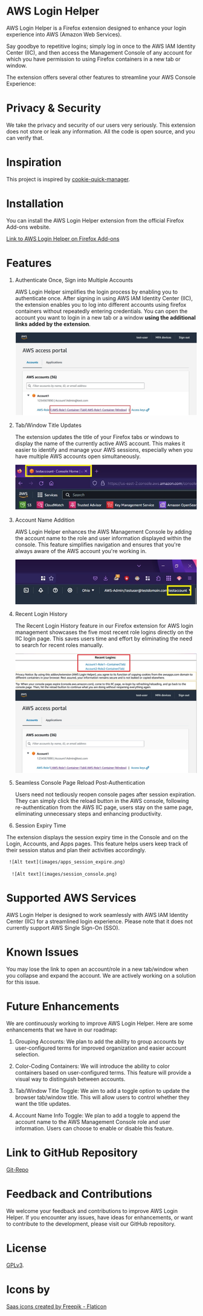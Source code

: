 # AWS Login Helper

AWS Login Helper is a Firefox extension designed to enhance your login experience into AWS (Amazon Web Services).

Say goodbye to repetitive logins; simply log in once to the AWS IAM Identity Center (IIC), and then access the Management Console of any account for which you have permission to using Firefox containers in a new tab or window.

The extension offers several other features to streamline your AWS Console Experience:

# Privacy & Security

We take the privacy and security of our users very seriously. This extension does not store or leak any information. All the code is open source, and you can verify that.

# Inspiration

This project is inspired by [cookie-quick-manager](https://github.com/ysard/cookie-quick-manager/).

# Installation

You can install the AWS Login Helper extension from the official Firefox Add-ons website.

[Link to AWS Login Helper on Firefox Add-ons](https://addons.mozilla.org/en-US/firefox/addon/aws-login-helper/)

# Features

1. Authenticate Once, Sign into Multiple Accounts

    AWS Login Helper simplifies the login process by enabling you to authenticate once. After signing in using AWS IAM Identity Center (IIC), the extension enables you to log into different accounts using firefox containers without  repeatedly entering credentials. You can open the account you want to login in a new tab or a window **using the additional links added by the extension**.

    ![Alt text](images/container-open.jpg)

2. Tab/Window Title Updates

    The extension updates the title of your Firefox tabs or windows to display the name of the currently active AWS account. This makes it easier to identify and manage your AWS sessions, especially when you have multiple AWS accounts open simultaneously.

    ![Alt text](images/title-updated.jpg)

3. Account Name Addition

    AWS Login Helper enhances the AWS Management Console by adding the account name to the role and user information displayed within the console. This feature simplifies navigation and ensures that you're always aware of the AWS account you're working in.

    ![Alt text](images/account-name.jpg)

4. Recent Login History

    The Recent Login History feature in our Firefox extension for AWS login management showcases the five most recent role logins directly on the IIC login page. This saves users time and effort by eliminating the need to search for recent roles manually. 

     ![Alt text](images/recent-logins.jpg)

5. Seamless Console Page Reload Post-Authentication

    Users need not tediously reopen console pages after session expiration. They can simply click the reload button in the AWS console, following re-authentication from the AWS IIC page, users stay on the same page, eliminating unnecessary steps and enhancing productivity. 

6. Session Expiry Time

The extension displays the session expiry time in the Console and on the Login, Accounts, and Apps pages. This feature helps users keep track of their session status and plan their activities accordingly. 

     ![Alt text](images/apps_session_expire.png)

      ![Alt text](images/session_console.png)
      
# Supported AWS Services

AWS Login Helper is designed to work seamlessly with AWS IAM Identity Center (IIC) for a streamlined login experience. Please note that it does not currently support AWS Single Sign-On (SSO).

# Known Issues

You may lose the link to open an account/role in a new tab/window when you collapse and expand the account. We are actively working on a solution for this issue.

# Future Enhancements

We are continuously working to improve AWS Login Helper. Here are some enhancements that we have in our roadmap:

1. Grouping Accounts: We plan to add the ability to group accounts by user-configured terms for improved organization and easier account selection.

2. Color-Coding Containers: We will introduce the ability to color containers based on user-configured terms. This feature will provide a visual way to distinguish between accounts.

3. Tab/Window Title Toggle: We aim to add a toggle option to update the browser tab/window title. This will allow users to control whether they want the title updates.

4. Account Name Info Toggle: We plan to add a toggle to append the account name to the AWS Management Console role and user information. Users can choose to enable or disable this feature.

# Link to GitHub Repository
[Git-Repo](https://github.com/penchala-services-inc/aws-login-helper-firefox)

# Feedback and Contributions

We welcome your feedback and contributions to improve AWS Login Helper. If you encounter any issues, have ideas for enhancements, or want to contribute to the development, please visit our GitHub repository.

# License
[GPLv3](./LICENSE).

# Icons by
<a href="https://www.flaticon.com/free-icons/saas" title="saas icons">Saas icons created by Freepik - Flaticon</a>


